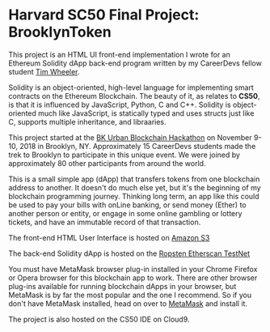 # Harvard SC50 Final Project: BrooklynToken

This project is an HTML UI front-end implementation I wrote for an Ethereum Solidity dApp back-end program written by
my CareerDevs fellow student [Tim Wheeler](https://codesnippet.io/creating-your-own-cryptocurrency).

Solidity is an object-oriented, high-level language for implementing smart contracts on the Ethereum Blockchain.
The beauty of it, as relates to **CS50**, is that it is influenced by JavaScript, Python, C and C++.
Solidity is object-oriented much like JavaScript, is statically typed and uses structs just like C,
supports multiple inheritance, and libraaries.

This project started at the [BK Urban Blockchain Hackathon](https://www.brooklyntechweek.org/schedule/bk-urban-hackathon)
on November 9-10, 2018 in Brooklyn, NY.  Approximately 15 CareerDevs students made the trek to Brooklyn to participate in this unique event.
We were joined by approximately 80 other participants from around the world.

This is a small simple app (dApp) that transfers tokens from one blockchain address to another.
It doesn't do much else yet, but it's the beginning of my blockchain programming journey.
Thinking long term, an app like this could be used to pay your bills with onLine banking,
or send money (Ether) to another person or entity, or engage in some online gambling or lottery tickets,
and have an immutable record of that transaction.

The front-end HTML User Interface is hosted on [Amazon S3](http://brooklyn-token-dapp.s3-website.us-east-2.amazonaws.com)

The back-end Solidity dApp is hosted on the [Ropsten Etherscan TestNet](https://ropsten.etherscan.io/address/0xd74a0f3606dbc4ad636760a751ecacbbc294d288#code)

You must have MetaMask browser plug-in installed in your Chrome Firefox or Opera browser for this blockchain app to work.
There are other browser plug-ins available for running blockchain dApps in your browser,
but MetaMask is by far the most popular and the one I recommend.
So if you don't have MetaMask installed, head on over to [MetaMask](https://metamask.io/) and install it.

The project is also hosted on the CS50 IDE on Cloud9.



